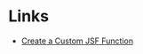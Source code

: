 # Links

 + [Create a Custom JSF Function](https://developer.jboss.org/people/ilya40umov/blog/2011/01/10/custom-jsf-el-function-with-facelets)

